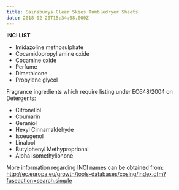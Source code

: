 ```yaml
---
title: Sainsburys Clear Skies Tumbledryer Sheets
date: 2018-02-20T15:34:08.000Z
---
```

**INCI LIST**

* Imidazoline methosulphate
* Cocamidopropyl amine oxide
* Cocamine oxide
* Perfume
* Dimethicone
* Propylene glycol

Fragrance ingredients which require listing under EC648/2004 on Detergents:

* Citronellol
* Coumarin
* Geraniol
* Hexyl Cinnamaldehyde
* Isoeugenol
* Linalool
* Butylphenyl Methyproprional
* Alpha isomethylionone

More information regarding INCI names can be obtained from: http://ec.europa.eu/growth/tools-databases/cosing/index.cfm?fuseaction=search.simple
